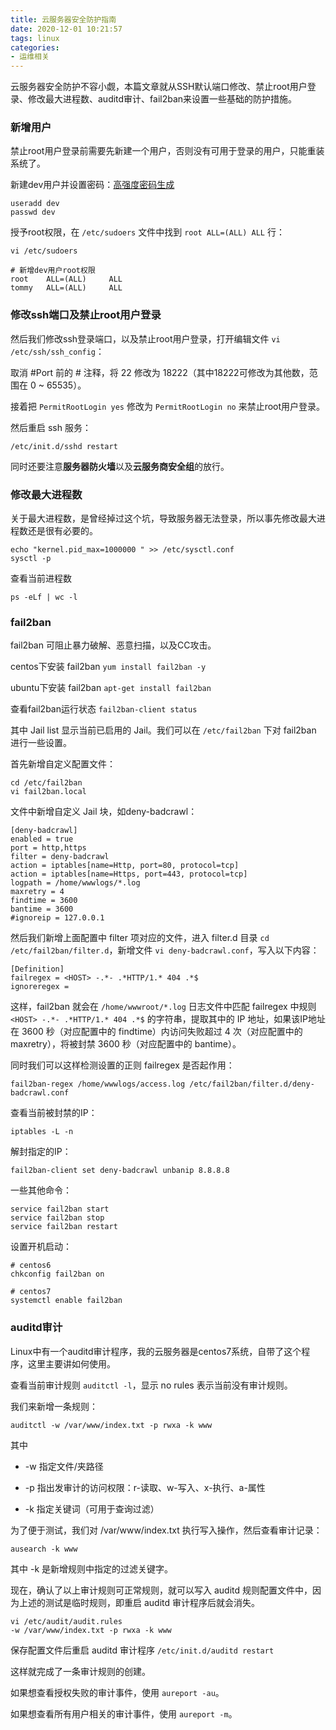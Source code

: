 ```yaml
---
title: 云服务器安全防护指南
date: 2020-12-01 10:21:57
tags: linux
categories:
- 运维相关
---
```


云服务器安全防护不容小觑，本篇文章就从SSH默认端口修改、禁止root用户登录、修改最大进程数、auditd审计、fail2ban来设置一些基础的防护措施。

<!-- more -->

### 新增用户

禁止root用户登录前需要先新建一个用户，否则没有可用于登录的用户，只能重装系统了。

新建dev用户并设置密码：[高强度密码生成](https://suijimimashengcheng.51240.com/)

```
useradd dev
passwd dev
```

授予root权限，在 `/etc/sudoers` 文件中找到 `root ALL=(ALL) ALL` 行：

```
vi /etc/sudoers

# 新增dev用户root权限
root    ALL=(ALL)     ALL
tommy   ALL=(ALL)     ALL
```

### 修改ssh端口及禁止root用户登录

然后我们修改ssh登录端口，以及禁止root用户登录，打开编辑文件 `vi /etc/ssh/ssh_config`：

取消 #Port 前的 # 注释，将 22 修改为 18222（其中18222可修改为其他数，范围在 0 ~ 65535）。

接着把 `PermitRootLogin yes` 修改为 `PermitRootLogin no` 来禁止root用户登录。 

然后重启 ssh 服务：

```
/etc/init.d/sshd restart
```

同时还要注意<strong>服务器防火墙</strong>以及<strong>云服务商安全组</strong>的放行。

### 修改最大进程数

关于最大进程数，是曾经掉过这个坑，导致服务器无法登录，所以事先修改最大进程数还是很有必要的。

```
echo "kernel.pid_max=1000000 " >> /etc/sysctl.conf
sysctl -p
```

查看当前进程数

```
ps -eLf | wc -l
```

### fail2ban

fail2ban 可阻止暴力破解、恶意扫描，以及CC攻击。

centos下安装 fail2ban `yum install fail2ban -y`

ubuntu下安装 fail2ban `apt-get install fail2ban`

查看fail2ban运行状态 `fail2ban-client status`

其中 Jail list 显示当前已启用的 Jail。我们可以在 `/etc/fail2ban` 下对 fail2ban 进行一些设置。

首先新增自定义配置文件：

```
cd /etc/fail2ban
vi fail2ban.local
```

文件中新增自定义 Jail 块，如deny-badcrawl：

```
[deny-badcrawl]
enabled = true
port = http,https
filter = deny-badcrawl
action = iptables[name=Http, port=80, protocol=tcp]
action = iptables[name=Https, port=443, protocol=tcp]
logpath = /home/wwwlogs/*.log
maxretry = 4
findtime = 3600
bantime = 3600
#ignoreip = 127.0.0.1
```

然后我们新增上面配置中 filter 项对应的文件，进入 filter.d 目录 `cd /etc/fail2ban/filter.d`，新增文件 `vi deny-badcrawl.conf`，写入以下内容：

```
[Definition]
failregex = <HOST> -.*- .*HTTP/1.* 404 .*$
ignoreregex =
```

这样，fail2ban 就会在 `/home/wwwroot/*.log` 日志文件中匹配 failregex 中规则 `<HOST> -.*- .*HTTP/1.* 404 .*$` 的字符串，提取其中的 IP 地址，如果该IP地址在 3600 秒（对应配置中的 findtime）内访问失败超过 4 次（对应配置中的 maxretry），将被封禁 3600 秒（对应配置中的 bantime）。

同时我们可以这样检测设置的正则 failregex 是否起作用：

```
fail2ban-regex /home/wwwlogs/access.log /etc/fail2ban/filter.d/deny-badcrawl.conf
```

查看当前被封禁的IP：

```
iptables -L -n
```

解封指定的IP：

```
fail2ban-client set deny-badcrawl unbanip 8.8.8.8
```

一些其他命令：

```
service fail2ban start
service fail2ban stop
service fail2ban restart
```

设置开机启动：

```
# centos6
chkconfig fail2ban on

# centos7
systemctl enable fail2ban
```

### auditd审计

Linux中有一个auditd审计程序，我的云服务器是centos7系统，自带了这个程序，这里主要讲如何使用。

查看当前审计规则 `auditctl -l`，显示 no rules 表示当前没有审计规则。

我们来新增一条规则：

```
auditctl -w /var/www/index.txt -p rwxa -k www
```

其中

- -w 指定文件/夹路径

- -p 指出发审计的访问权限：r-读取、w-写入、x-执行、a-属性

- -k 指定关键词（可用于查询过滤）

为了便于测试，我们对 /var/www/index.txt 执行写入操作，然后查看审计记录：

```
ausearch -k www
```

其中 -k 是新增规则中指定的过滤关键字。

现在，确认了以上审计规则可正常规则，就可以写入 auditd 规则配置文件中，因为上述的测试是临时规则，即重启 auditd 审计程序后就会消失。

```
vi /etc/audit/audit.rules
-w /var/www/index.txt -p rwxa -k www
```

保存配置文件后重启 auditd 审计程序 `/etc/init.d/auditd restart`

这样就完成了一条审计规则的创建。

如果想查看授权失败的审计事件，使用 `aureport -au`。

如果想查看所有用户相关的审计事件，使用 `aureport -m`。